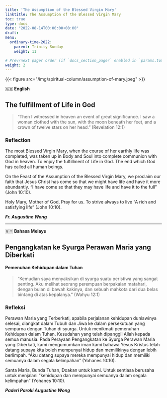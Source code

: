 ```yaml
---
title: 'The Assumption of the Blessed Virgin Mary'
linktitle: The Assumption of the Blessed Virgin Mary
toc: true
type: docs
date: "2022-08-14T00:00:00+08:00"
draft:
menu:
  ordinary-time-2022:
    parent: Trinity Sunday
    weight: 11

# Prev/next pager order (if `docs_section_pager` enabled in `params.toml`)
weight: 2
---
```


{{< figure src="/img/spiritual-column/assumption-of-mary.jpeg" >}}

:gb: __English__
## The fulfillment of Life in God

> “Then I witnessed in heaven an event of great significance. I saw a woman clothed with the sun, with the moon beneath her feet, and a crown of twelve stars on her head.” (Revelation 12:1)

### Reflection
The most Blessed Virgin Mary, when the course of her earthly life was completed, was taken up in Body and Soul into complete communion with God in heaven. To enjoy the fulfillment of Life in God. The end which God has called all human beings.

On the Feast of the Assumption of the Blessed Virgin Mary, we proclaim our faith that Jesus Christ has come so that we might have life and have it more abundantly. “I have come so that they may have life and have it to the full” (John 10:10).

Holy Mary, Mother of God,
Pray for us.
To strive always to live “A rich and satisfying life” (John 10:10).


___Fr. Augustine Wong___

---

:malaysia: __Bahasa Melayu__
## Pengangkatan ke Syurga Perawan Maria yang Diberkati
#### Pemenuhan Kehidupan dalam Tuhan

> “Kemudian saya menyaksikan di syurga suatu peristiwa yang sangat penting. Aku melihat seorang perempuan berpakaian matahari, dengan bulan di bawah kakinya, dan sebuah mahkota dari dua belas bintang di atas kepalanya.” (Wahyu 12:1)

### Refleksi
Perawan Maria yang Terberkati, apabila perjalanan kehidupan duniawinya selesai, diangkat dalam Tubuh dan Jiwa ke dalam persekutuan yang sempurna dengan Tuhan di syurga. Untuk menikmati pemenuhan Kehidupan dalam Tuhan. Kesudahan yang telah dipanggil Allah kepada semua manusia.
Pada Perayaan Pengangkatan ke Syurga Perawan Maria yang Diberkati, kami mengumumkan iman kami bahawa Yesus Kristus telah datang supaya kita boleh mempunyai hidup dan memilikinya dengan lebih berlimpah. “Aku datang supaya mereka mempunyai hidup dan memiliki semuanya dalam segala kelimpahan” (Yohanes 10:10).

Santa Maria, Bunda Tuhan,
Doakan untuk kami.
Untuk sentiasa berusaha untuk menjalani “kehidupan dan mempunyai semuanya dalam segala kelimpahan” (Yohanes 10:10).


___Paderi Paroki Augustine Wong___
